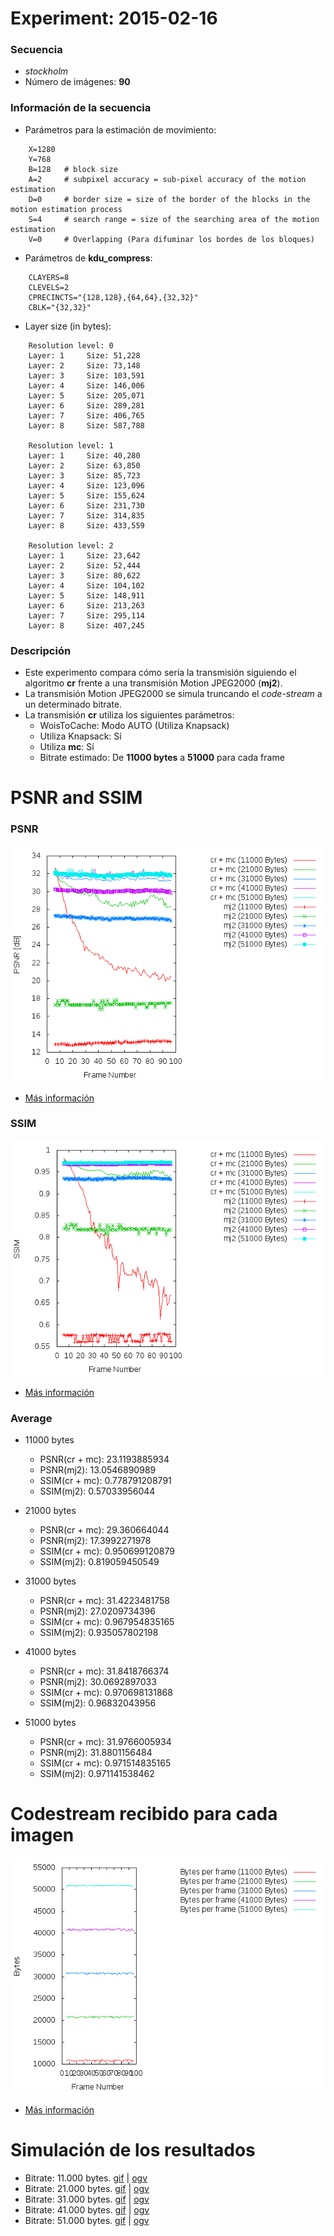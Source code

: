 Experiment: 2015-02-16
======================

### Secuencia

- *stockholm*
- Número de imágenes: **90**

### Información de la secuencia
* Parámetros para la estimación de movimiento:
```
    X=1280
    Y=768
    B=128   # block size
    A=2     # subpixel accuracy = sub-pixel accuracy of the motion estimation
    D=0     # border size = size of the border of the blocks in the motion estimation process
    S=4     # search range = size of the searching area of the motion estimation
    V=0     # Overlapping (Para difuminar los bordes de los bloques)
```

* Parámetros de **kdu_compress**:

```
    CLAYERS=8
    CLEVELS=2
    CPRECINCTS="{128,128},{64,64},{32,32}"
    CBLK="{32,32}"
```

* Layer size (in bytes):

```
    Resolution level: 0
    Layer: 1     Size: 51,228
    Layer: 2     Size: 73,148
    Layer: 3     Size: 103,591
    Layer: 4     Size: 146,006
    Layer: 5     Size: 205,071
    Layer: 6     Size: 289,281
    Layer: 7     Size: 406,765
    Layer: 8     Size: 587,788

    Resolution level: 1
    Layer: 1     Size: 40,280
    Layer: 2     Size: 63,850
    Layer: 3     Size: 85,723
    Layer: 4     Size: 123,096
    Layer: 5     Size: 155,624
    Layer: 6     Size: 231,730
    Layer: 7     Size: 314,835
    Layer: 8     Size: 433,559

    Resolution level: 2
    Layer: 1     Size: 23,642
    Layer: 2     Size: 52,444
    Layer: 3     Size: 80,622
    Layer: 4     Size: 104,102
    Layer: 5     Size: 148,911
    Layer: 6     Size: 213,263
    Layer: 7     Size: 295,114
    Layer: 8     Size: 407,245
```

### Descripción

- Este experimento compara cómo sería la transmisión siguiendo el algoritmo
  **cr** frente a una transmisión Motion JPEG2000 (**mj2**). 
- La transmisión Motion JPEG2000 se simula truncando el *code-stream* a
  un determinado bitrate.
- La transmisión **cr** utiliza los siguientes parámetros:
    - WoisToCache: Modo AUTO (Utiliza Knapsack)
    - Utiliza Knapsack: Sí
    - Utiliza **mc**: Sí
    - Bitrate estimado: De **11000 bytes** a **51000** para cada frame

PSNR and SSIM
=============

### PSNR

![](assets/psnr.png)

* [Más información](md/psnr.md)

### SSIM

![](assets/ssim.png)

* [Más información](md/ssim.md)

### Average
* 11000 bytes
  * PSNR(cr + mc):      23.1193885934
  * PSNR(mj2):          13.0546890989
  * SSIM(cr + mc):      0.778791208791
  * SSIM(mj2):          0.57033956044

* 21000 bytes
  * PSNR(cr + mc):      29.360664044
  * PSNR(mj2):          17.3992271978          
  * SSIM(cr + mc):      0.950699120879      
  * SSIM(mj2):          0.819059450549          

* 31000 bytes
  * PSNR(cr + mc):      31.4223481758   
  * PSNR(mj2):          27.0209734396 
  * SSIM(cr + mc):      0.967954835165
  * SSIM(mj2):          0.935057802198

* 41000 bytes
  * PSNR(cr + mc):      31.8418766374   
  * PSNR(mj2):          30.0692897033
  * SSIM(cr + mc):      0.970698131868
  * SSIM(mj2):          0.96832043956

* 51000 bytes
  * PSNR(cr + mc):      31.9766005934
  * PSNR(mj2):          31.8801156484
  * SSIM(cr + mc):      0.971514835165
  * SSIM(mj2):          0.971141538462

Codestream recibido para cada imagen
=============

![](assets/bytes.png)

* [Más información](md/bytes.md) 

Simulación de los resultados
=============

* Bitrate: 11.000 bytes. [gif](gif/all_11000.gif) | [ogv](ogv/all_11000.ogv)
* Bitrate: 21.000 bytes. [gif](gif/all_21000.gif) | [ogv](ogv/all_21000.ogv)
* Bitrate: 31.000 bytes. [gif](gif/all_31000.gif) | [ogv](ogv/all_31000.ogv)
* Bitrate: 41.000 bytes. [gif](gif/all_41000.gif) | [ogv](ogv/all_41000.ogv)
* Bitrate: 51.000 bytes. [gif](gif/all_51000.gif) | [ogv](ogv/all_51000.ogv)
